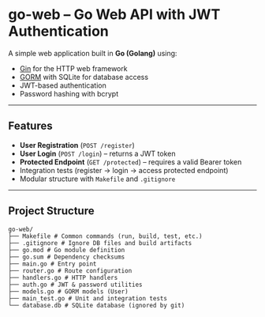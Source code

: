 # go-web – Go Web API with JWT Authentication

A simple web application built in **Go (Golang)** using:
- [Gin](https://github.com/gin-gonic/gin) for the HTTP web framework
- [GORM](https://gorm.io/) with SQLite for database access
- JWT-based authentication
- Password hashing with bcrypt

---

## **Features**
- **User Registration** (`POST /register`)
- **User Login** (`POST /login`) – returns a JWT token
- **Protected Endpoint** (`GET /protected`) – requires a valid Bearer token
- Integration tests (register → login → access protected endpoint)
- Modular structure with `Makefile` and `.gitignore`

---

## **Project Structure**
```
go-web/
├── Makefile # Common commands (run, build, test, etc.)
├── .gitignore # Ignore DB files and build artifacts
├── go.mod # Go module definition
├── go.sum # Dependency checksums
├── main.go # Entry point
├── router.go # Route configuration
├── handlers.go # HTTP handlers
├── auth.go # JWT & password utilities
├── models.go # GORM models (User)
├── main_test.go # Unit and integration tests
└── database.db # SQLite database (ignored by git)
```
